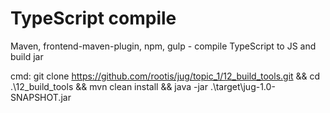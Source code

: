 TypeScript compile
===========

Maven, frontend-maven-plugin, npm, gulp - compile TypeScript to JS and build jar

cmd: git clone https://github.com/rootis/jug/topic_1/12_build_tools.git && cd .\12_build_tools &&  mvn clean install && java -jar .\target\jug-1.0-SNAPSHOT.jar
